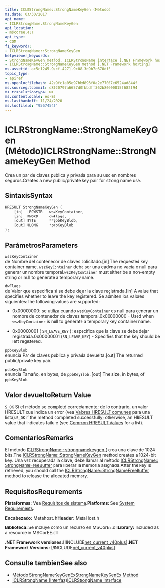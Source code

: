 ```yaml
---
title: ICLRStrongName::StrongNameKeyGen (Método)
ms.date: 03/30/2017
api_name:
- ICLRStrongName.StrongNameKeyGen
api_location:
- mscoree.dll
api_type:
- COM
f1_keywords:
- ICLRStrongName::StrongNameKeyGen
helpviewer_keywords:
- StrongNameKeyGen method, ICLRStrongName interface [.NET Framework hosting]
- ICLRStrongName::StrongNameKeyGen method [.NET Framework hosting]
ms.assetid: ac5c1245-9acf-4271-9c08-3d9b7c670df3
topic_type:
- apiref
ms.openlocfilehash: 42a9fc1a05e97bbd893f0a2e77087e6524ad844f
ms.sourcegitcommit: d8020797a6657d0fbbdff362b80300815f682f94
ms.translationtype: MT
ms.contentlocale: es-ES
ms.lasthandoff: 11/24/2020
ms.locfileid: "95674546"
---
```

# <a name="iclrstrongnamestrongnamekeygen-method"></a><span data-ttu-id="d6f30-102">ICLRStrongName::StrongNameKeyGen (Método)</span><span class="sxs-lookup"><span data-stu-id="d6f30-102">ICLRStrongName::StrongNameKeyGen Method</span></span>

<span data-ttu-id="d6f30-103">Crea un par de claves pública y privada para su uso en nombres seguros.</span><span class="sxs-lookup"><span data-stu-id="d6f30-103">Creates a new public/private key pair for strong name use.</span></span>  
  
## <a name="syntax"></a><span data-ttu-id="d6f30-104">Sintaxis</span><span class="sxs-lookup"><span data-stu-id="d6f30-104">Syntax</span></span>  
  
```cpp  
HRESULT StrongNameKeyGen (  
    [in]  LPCWSTR   wszKeyContainer,  
    [in]  DWORD     dwFlags,  
    [out] BYTE      **ppbKeyBlob,  
    [out] ULONG     *pcbKeyBlob  
);  
```  
  
## <a name="parameters"></a><span data-ttu-id="d6f30-105">Parámetros</span><span class="sxs-lookup"><span data-stu-id="d6f30-105">Parameters</span></span>  

 `wszKeyContainer`  
 <span data-ttu-id="d6f30-106">de Nombre del contenedor de claves solicitado.</span><span class="sxs-lookup"><span data-stu-id="d6f30-106">[in] The requested key container name.</span></span> <span data-ttu-id="d6f30-107">`wszKeyContainer` debe ser una cadena no vacía o null para generar un nombre temporal.</span><span class="sxs-lookup"><span data-stu-id="d6f30-107">`wszKeyContainer` must either be a non-empty string or null to generate a temporary name.</span></span>  
  
 `dwFlags`  
 <span data-ttu-id="d6f30-108">de Valor que especifica si se debe dejar la clave registrada.</span><span class="sxs-lookup"><span data-stu-id="d6f30-108">[in] A value that specifies whether to leave the key registered.</span></span> <span data-ttu-id="d6f30-109">Se admiten los valores siguientes:</span><span class="sxs-lookup"><span data-stu-id="d6f30-109">The following values are supported:</span></span>  
  
- <span data-ttu-id="d6f30-110">0x00000000: se utiliza cuando `wszKeyContainer` es null para generar un nombre de contenedor de claves temporal.</span><span class="sxs-lookup"><span data-stu-id="d6f30-110">0x00000000 - Used when `wszKeyContainer` is null to generate a temporary key container name.</span></span>  
  
- <span data-ttu-id="d6f30-111">0x00000001 ( `SN_LEAVE_KEY` ): especifica que la clave se debe dejar registrada.</span><span class="sxs-lookup"><span data-stu-id="d6f30-111">0x00000001 (`SN_LEAVE_KEY`) - Specifies that the key should be left registered.</span></span>  
  
 `ppbKeyBlob`  
 <span data-ttu-id="d6f30-112">enuncia Par de claves pública y privada devuelta.</span><span class="sxs-lookup"><span data-stu-id="d6f30-112">[out] The returned public/private key pair.</span></span>  
  
 `pcbKeyBlob`  
 <span data-ttu-id="d6f30-113">enuncia Tamaño, en bytes, de `ppbKeyBlob` .</span><span class="sxs-lookup"><span data-stu-id="d6f30-113">[out] The size, in bytes, of `ppbKeyBlob`.</span></span>  
  
## <a name="return-value"></a><span data-ttu-id="d6f30-114">Valor devuelto</span><span class="sxs-lookup"><span data-stu-id="d6f30-114">Return Value</span></span>  

 <span data-ttu-id="d6f30-115">`S_OK` Si el método se completó correctamente; de lo contrario, un valor HRESULT que indica un error (vea [Valores HRESULT comunes](/windows/win32/seccrypto/common-hresult-values) para una lista).</span><span class="sxs-lookup"><span data-stu-id="d6f30-115">`S_OK` if the method completed successfully; otherwise, an HRESULT value that indicates failure (see [Common HRESULT Values](/windows/win32/seccrypto/common-hresult-values) for a list).</span></span>  
  
## <a name="remarks"></a><span data-ttu-id="d6f30-116">Comentarios</span><span class="sxs-lookup"><span data-stu-id="d6f30-116">Remarks</span></span>  

 <span data-ttu-id="d6f30-117">El método [ICLRStrongName:: strongnamekeygen (](iclrstrongname-strongnamekeygen-method.md) crea una clave de 1024 bits.</span><span class="sxs-lookup"><span data-stu-id="d6f30-117">The [ICLRStrongName::StrongNameKeyGen](iclrstrongname-strongnamekeygen-method.md) method creates a 1024-bit key.</span></span> <span data-ttu-id="d6f30-118">Una vez recuperada la clave, debe llamar al método [ICLRStrongName:: StrongNameFreeBuffer](iclrstrongname-strongnamefreebuffer-method.md) para liberar la memoria asignada.</span><span class="sxs-lookup"><span data-stu-id="d6f30-118">After the key is retrieved, you should call the [ICLRStrongName::StrongNameFreeBuffer](iclrstrongname-strongnamefreebuffer-method.md) method to release the allocated memory.</span></span>  
  
## <a name="requirements"></a><span data-ttu-id="d6f30-119">Requisitos</span><span class="sxs-lookup"><span data-stu-id="d6f30-119">Requirements</span></span>  

 <span data-ttu-id="d6f30-120">**Plataformas:** Vea [Requisitos de sistema](../../get-started/system-requirements.md).</span><span class="sxs-lookup"><span data-stu-id="d6f30-120">**Platforms:** See [System Requirements](../../get-started/system-requirements.md).</span></span>  
  
 <span data-ttu-id="d6f30-121">**Encabezado:** Metahost. h</span><span class="sxs-lookup"><span data-stu-id="d6f30-121">**Header:** MetaHost.h</span></span>  
  
 <span data-ttu-id="d6f30-122">**Biblioteca:** Se incluye como un recurso en MSCorEE.dll</span><span class="sxs-lookup"><span data-stu-id="d6f30-122">**Library:** Included as a resource in MSCorEE.dll</span></span>  
  
 <span data-ttu-id="d6f30-123">**.NET Framework versiones:**[!INCLUDE[net_current_v40plus](../../../../includes/net-current-v40plus-md.md)]</span><span class="sxs-lookup"><span data-stu-id="d6f30-123">**.NET Framework Versions:** [!INCLUDE[net_current_v40plus](../../../../includes/net-current-v40plus-md.md)]</span></span>  
  
## <a name="see-also"></a><span data-ttu-id="d6f30-124">Consulte también</span><span class="sxs-lookup"><span data-stu-id="d6f30-124">See also</span></span>

- [<span data-ttu-id="d6f30-125">Método StrongNameKeyGenEx</span><span class="sxs-lookup"><span data-stu-id="d6f30-125">StrongNameKeyGenEx Method</span></span>](iclrstrongname-strongnamekeygenex-method.md)
- [<span data-ttu-id="d6f30-126">ICLRStrongName (Interfaz)</span><span class="sxs-lookup"><span data-stu-id="d6f30-126">ICLRStrongName Interface</span></span>](iclrstrongname-interface.md)
